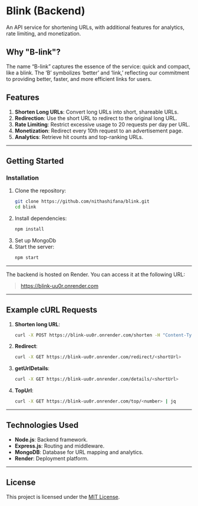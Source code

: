 # Blink (Backend)

An API service for shortening URLs, with additional features for analytics, rate limiting, and monetization.

## Why "B-link"?
The name “B-link” captures the essence of the service: quick and compact, like a blink. The ‘B’ symbolizes ‘better’ and ‘link,’ reflecting our commitment to providing better, faster, and more efficient links for users.

## Features
1. **Shorten Long URLs**: Convert long URLs into short, shareable URLs.
2. **Redirection**: Use the short URL to redirect to the original long URL.
3. **Rate Limiting**: Restrict excessive usage to 20 requests per day per URL.
4. **Monetization**: Redirect every 10th request to an advertisement page.
5. **Analytics**: Retrieve hit counts and top-ranking URLs.

---

## Getting Started

### Installation
1. Clone the repository:
   ```bash
   git clone https://github.com/nithashifana/blink.git
   cd blink
   ```
2. Install dependencies:
   ```bash
   npm install
   ```
3. Set up MongoDb
4. Start the server:
   ```bash
   npm start
   ```
---

The backend is hosted on Render. You can access it at the following URL:
> https://blink-uu0r.onrender.com

---

## **Example cURL Requests**

1. **Shorten long URL**:
    ```bash
    curl -X POST https://blink-uu0r.onrender.com/shorten -H "Content-Type: application/json" -d '{"longUrl": "https://github.com/nithashifana"}'
    ```

2. **Redirect**:
    ```bash
    curl -X GET https://blink-uu0r.onrender.com/redirect/<shortUrl>
    ```

3. **getUrlDetails**:
    ```bash
   curl -X GET https://blink-uu0r.onrender.com/details/<shortUrl>
    ```

4. **TopUrl**:
    ```bash
   curl -X GET https://blink-uu0r.onrender.com/top/<number> | jq
    ```
    
---

## Technologies Used
- **Node.js**: Backend framework.
- **Express.js**: Routing and middleware.
- **MongoDB**: Database for URL mapping and analytics.
- **Render**: Deployment platform.

---

## License
This project is licensed under the [MIT License](LICENSE).
